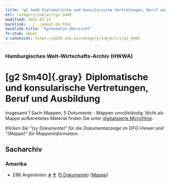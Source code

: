 ```yaml
---
title: "g2 Sm40 Diplomatische und konsularische Vertretungen, Beruf und Ausbildung"
etr: category/subject/g2 Sm40
modified: 2021-03-13
backlink: ../../about.de.html
backlink-title: "Systematik-Übersicht"
fn-stub: about
x-canonical: https://pm20.zbw.eu/category/subject/s/g2_Sm40
---
```


### Hamburgisches Welt-Wirtschafts-Archiv (HWWA)
# [g2 Sm40]{.gray}&#8201; Diplomatische und konsularische Vertretungen, Beruf und Ausbildung&#160; 




Insgesamt 1 Sach-Mappen, 5 Dokumente - Mappen unvollständig.
Nicht als Mappe aufbereitetes Material finden Sie unter [digitalisierte Microfilme](/film/h1_sh.de.html).

_Klicken Sie "(xy Dokumente)" für die Dokumentanzeige im DFG-Viewer und "(Mappe)" für Mappeninformation._

## Sacharchiv




### Amerika

- E86 Argentinien [**&nearr;**](../../../geo/i/141692/about.de.html "Argentinien (alle Mappen)") [**&uarr;**](../../../geo/about.de.html#E86 "Ländersystematik") (<a href="https://pm20.zbw.eu/dfgview/sh/141692,214469" title="über: Argentinien : Diplomatische und konsularische Vertretungen, Beruf und Ausbildung" target="_blank">5 Dokumente</a>) ([Mappe](../../../../folder/sh/1416xx/141692/2144xx/214469/about.de.html))


